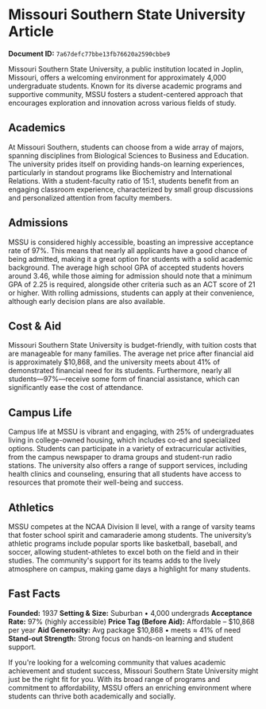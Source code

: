 # Missouri Southern State University Article

**Document ID:** `7a67defc77bbe13fb76620a2590cbbe9`

Missouri Southern State University, a public institution located in Joplin, Missouri, offers a welcoming environment for approximately 4,000 undergraduate students. Known for its diverse academic programs and supportive community, MSSU fosters a student-centered approach that encourages exploration and innovation across various fields of study.

## Academics
At Missouri Southern, students can choose from a wide array of majors, spanning disciplines from Biological Sciences to Business and Education. The university prides itself on providing hands-on learning experiences, particularly in standout programs like Biochemistry and International Relations. With a student-faculty ratio of 15:1, students benefit from an engaging classroom experience, characterized by small group discussions and personalized attention from faculty members.

## Admissions
MSSU is considered highly accessible, boasting an impressive acceptance rate of 97%. This means that nearly all applicants have a good chance of being admitted, making it a great option for students with a solid academic background. The average high school GPA of accepted students hovers around 3.46, while those aiming for admission should note that a minimum GPA of 2.25 is required, alongside other criteria such as an ACT score of 21 or higher. With rolling admissions, students can apply at their convenience, although early decision plans are also available.

## Cost & Aid
Missouri Southern State University is budget-friendly, with tuition costs that are manageable for many families. The average net price after financial aid is approximately $10,868, and the university meets about 41% of demonstrated financial need for its students. Furthermore, nearly all students—97%—receive some form of financial assistance, which can significantly ease the cost of attendance.

## Campus Life
Campus life at MSSU is vibrant and engaging, with 25% of undergraduates living in college-owned housing, which includes co-ed and specialized options. Students can participate in a variety of extracurricular activities, from the campus newspaper to drama groups and student-run radio stations. The university also offers a range of support services, including health clinics and counseling, ensuring that all students have access to resources that promote their well-being and success.

## Athletics
MSSU competes at the NCAA Division II level, with a range of varsity teams that foster school spirit and camaraderie among students. The university’s athletic programs include popular sports like basketball, baseball, and soccer, allowing student-athletes to excel both on the field and in their studies. The community's support for its teams adds to the lively atmosphere on campus, making game days a highlight for many students.

## Fast Facts
**Founded:** 1937
**Setting & Size:** Suburban • 4,000 undergrads
**Acceptance Rate:** 97% (highly accessible)
**Price Tag (Before Aid):** Affordable – $10,868 per year
**Aid Generosity:** Avg package $10,868 • meets ≈ 41% of need
**Stand-out Strength:** Strong focus on hands-on learning and student support.

If you're looking for a welcoming community that values academic achievement and student success, Missouri Southern State University might just be the right fit for you. With its broad range of programs and commitment to affordability, MSSU offers an enriching environment where students can thrive both academically and socially.
